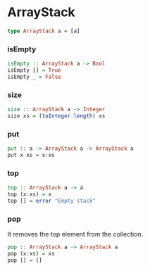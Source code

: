 # ArrayStack

```haskell
type ArrayStack a = [a]
```

### isEmpty
```haskell
isEmpty :: ArrayStack a -> Bool
isEmpty [] = True
isEmpty _ = False
```

### size
```haskell
size :: ArrayStack a -> Integer
size xs = (toInteger.length) xs
```

### put
```haskell
put :: a -> ArrayStack a -> ArrayStack a
put x xs = x:xs
```

### top
```haskell
top :: ArrayStack a -> a
top (x:xs) = x
top [] = error "Empty stack"
```

### pop
It removes the top element from the collection.
```haskell
pop :: ArrayStack a -> ArrayStack a
pop (x:xs) = xs
pop [] = []
```
